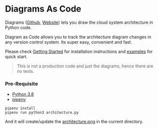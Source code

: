 # Diagrams As Code
Diagrams ([Github](https://github.com/mingrammer/diagrams), [Website](https://diagrams.mingrammer.com/)) lets you draw the cloud system architecture in Python code.

Diagram as Code allows you to track the architecture diagram changes in any version control system. Its super easy, convenient and fast.

Please check [Getting Started](https://github.com/mingrammer/diagrams#getting-started) for installation instructions and [examples](https://github.com/mingrammer/diagrams#examples) for quick start.

>This is not a production code and just the diagrams, hence there are no tests.

### Pre-Requisite
- [Python 3.8](https://www.python.org/downloads/release/python-388/)
- [pipenv](https://pypi.org/project/pipenv/)

```shell
pipenv install
pipenv run python3 architecture.py
```
And it will create/update the [architecture.png](./architecture.png) in the current directory.
